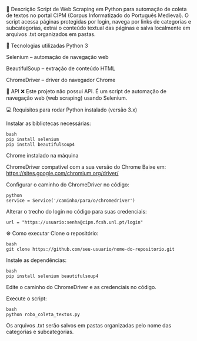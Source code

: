 📝 Descrição
Script de Web Scraping em Python para automação de coleta de textos no portal CIPM (Corpus Informatizado do Português Medieval). O script acessa páginas protegidas por login, navega por links de categorias e subcategorias, extrai o conteúdo textual das páginas e salva localmente em arquivos .txt organizados em pastas.

🚀 Tecnologias utilizadas
Python 3

Selenium – automação de navegação web

BeautifulSoup – extração de conteúdo HTML

ChromeDriver – driver do navegador Chrome

📡 API
❌ Este projeto não possui API.
É um script de automação de navegação web (web scraping) usando Selenium.

💻 Requisitos para rodar
Python instalado (versão 3.x)

Instalar as bibliotecas necessárias:
```
bash
pip install selenium
pip install beautifulsoup4
```

Chrome instalado na máquina

ChromeDriver compatível com a sua versão do Chrome
Baixe em: https://sites.google.com/chromium.org/driver/

Configurar o caminho do ChromeDriver no código:

```
python
service = Service('/caminho/para/o/chromedriver')
```

Alterar o trecho do login no código para suas credenciais:

```
url = "https://usuario:senha@cipm.fcsh.unl.pt/login"
```

⚙️ Como executar
Clone o repositório:

```
bash
git clone https://github.com/seu-usuario/nome-do-repositorio.git
```

Instale as dependências:

```
bash
pip install selenium beautifulsoup4
```

Edite o caminho do ChromeDriver e as credenciais no código.

Execute o script:

```
bash
python robo_coleta_textos.py
```

Os arquivos .txt serão salvos em pastas organizadas pelo nome das categorias e subcategorias.
